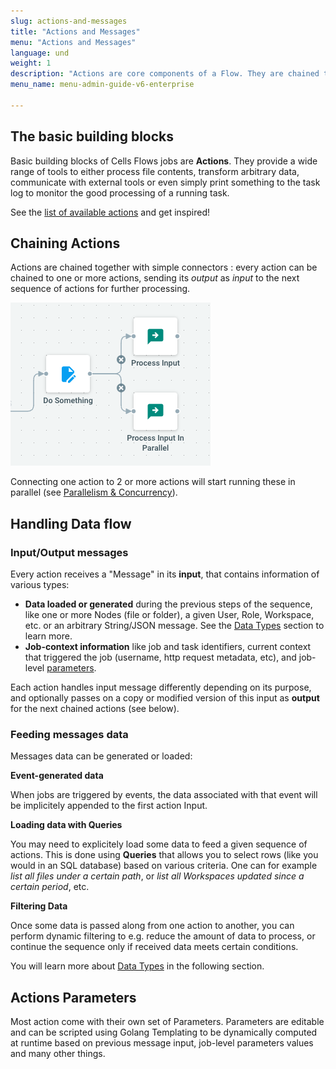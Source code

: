 ```yaml
---
slug: actions-and-messages
title: "Actions and Messages"
menu: "Actions and Messages"
language: und
weight: 1
description: "Actions are core components of a Flow. They are chained together and communicate by passing Messages around"
menu_name: menu-admin-guide-v6-enterprise

---
```

## The basic building blocks

Basic building blocks of Cells Flows jobs are **Actions**. They provide a wide range of tools to either process file contents, transform arbitrary data, communicate with external tools or even simply print something to the task log to monitor the good processing of a running task. 

See the [list of available actions](./actions) and get inspired!

## Chaining Actions

Actions are chained together with simple connectors : every action can be chained to one or more actions, sending its _output_ as _input_ to the next sequence of actions for further processing.

![](../../images/0_overview/anatomy-actions.png)

Connecting one action to 2 or more actions will start running these in parallel (see [Parallelism & Concurrency](./parallelism-and-concurrency)).

## Handling Data flow

### Input/Output messages

Every action receives a "Message" in its **input**, that contains information of various types: 

 - **Data loaded or generated** during the previous steps of the sequence, like one or more Nodes (file or folder), a given User, Role, Workspace, etc. or an arbitrary String/JSON message. See the [Data Types](./data-types-queries-filters) section to learn more.
 - **Job-context information** like job and task identifiers, current context that triggered the job (username, http request metadata, etc), and job-level [parameters](./parameters).

Each action handles input message differently depending on its purpose, and optionally passes on a copy or modified version of this input as **output** for the next chained actions (see below).

### Feeding messages data

Messages data can be generated or loaded: 
 
**Event-generated data**

When jobs are triggered by events, the data associated with that event will be implicitely appended to the first action Input.

**Loading data with Queries**   

You may need to explicitely load some data to feed a given sequence of actions. This is done using **Queries** that allows you to select rows (like you would in an SQL database) based on various criteria.  One can for example _list all files under a certain path_, or _list all Workspaces updated since a certain period_, etc.

**Filtering Data** 

Once some data is passed along from one action to another, you can perform dynamic filtering to e.g. reduce the amount of data to process, or continue the sequence only if received data meets certain conditions.

You will learn more about [Data Types](./data-types-queries-filters) in the following section.

## Actions Parameters

Most action come with their own set of Parameters. Parameters are editable and can be scripted using Golang Templating to be dynamically computed at runtime based on previous message input, job-level parameters values and many other things. 
